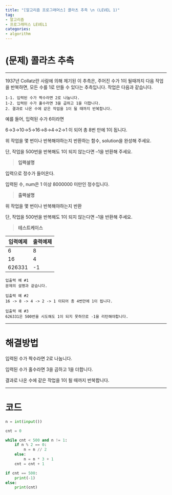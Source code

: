 ```yaml
---
title: "[알고리즘 프로그래머스] 콜라츠 추측 \n (LEVEL 1)"
tag:
- 알고리즘
- 프로그래머스 LEVEL1
categories:
- algorithm
---
```


# (문제) 콜라츠 추측 
---

1937년 Collatz란 사람에 의해 제기된 이 추측은, 주어진 수가 1이 될때까지 다음 작업을 반복하면, 모든 수를 1로 만들 수 있다는 추측입니다. 작업은 다음과 같습니다.

~~~
1-1. 입력된 수가 짝수라면 2로 나눕니다. 
1-2. 입력된 수가 홀수라면 3을 곱하고 1을 더합니다.
2. 결과로 나온 수에 같은 작업을 1이 될 때까지 반복합니다.
~~~

예를 들어, 입력된 수가 6이라면 

6→3→10→5→16→8→4→2→1 이 되어 총 8번 만에 1이 됩니다.

위 작업을 몇 번이나 반복해야하는지 반환하는 함수, solution을 완성해 주세요.

단, 작업을 500번을 반복해도 1이 되지 않는다면 –1을 반환해 주세요.


> **입력설명**

입력으로 정수가 들어온다.

입력된 수, num은 1 이상 8000000 미만인 정수입니다.

> **출력설명**

위 작업을 몇 번이나 반복해야하는지 반환

단, 작업을 500번을 반복해도 1이 되지 않는다면 –1을 반환해 주세요.

> **테스트케이스**
 

| 입력예제 | 출력예제 |
| -------- | -------- | 
| 6 | 8 | 
| 16 | 4 | 
| 626331 | -1 | 

~~~
입출력 예 #1
문제의 설명과 같습니다.

입출력 예 #2
16 -> 8 -> 4 -> 2 -> 1 이되어 총 4번만에 1이 됩니다.

입출력 예 #3
626331은 500번을 시도해도 1이 되지 못하므로 -1을 리턴해야합니다.
~~~

---
# 해결방법

입력된 수가 짝수라면 2로 나눕니다. 

입력된 수가 홀수라면 3을 곱하고 1을 더합니다.

결과로 나온 수에 같은 작업을 1이 될 때까지 반복합니다.

---
# 코드
```python
n = int(input())

cnt = 0

while cnt < 500 and n != 1:
    if n % 2 == 0:
        n = n // 2
    else:
        n = n * 3 + 1
    cnt = cnt + 1

if cnt == 500:
    print(-1)
else:
    print(cnt)
```
